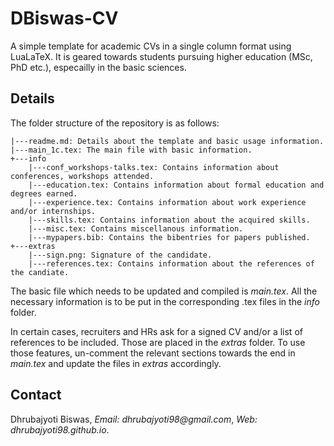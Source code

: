 # DBiswas-CV

A simple template for academic CVs in a single column format using LuaLaTeX. It is geared towards students pursuing higher education (MSc, PhD etc.), especailly in the basic sciences.

## Details

The folder structure of the repository is as follows:

```
|---readme.md: Details about the template and basic usage information.
|---main_1c.tex: The main file with basic information.
+---info
    |---conf_workshops-talks.tex: Contains information about conferences, workshops attended.
    |---education.tex: Contains information about formal education and degrees earned.
    |---experience.tex: Contains information about work experience and/or internships.
    |---skills.tex: Contains information about the acquired skills.
    |---misc.tex: Contains miscellanous information.
    |---mypapers.bib: Contains the bibentries for papers published.
+---extras
    |---sign.png: Signature of the candidate.
    |---references.tex: Contains information about the references of the candiate.
```

The basic file which needs to be updated and compiled is _main.tex_. All the necessary information is to be put in the corresponding .tex files in the _info_ folder. 

In certain cases, recruiters and HRs ask for a signed CV and/or a list of references to be included. Those are placed in the _extras_ folder. To use those features, un-comment the relevant sections towards the end in _main.tex_ and update the files in _extras_ accordingly.

## Contact

Dhrubajyoti Biswas, _Email: dhrubajyoti98@gmail.com_, _Web: dhrubajyoti98.github.io_.
